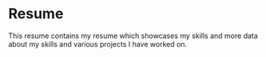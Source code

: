 # Resume
This resume contains my resume which showcases my skills and more data about my skills and various projects I have worked on.
